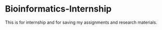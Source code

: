 # Bioinformatics-Internship
This is for internship and for saving my assignments and research materials.
